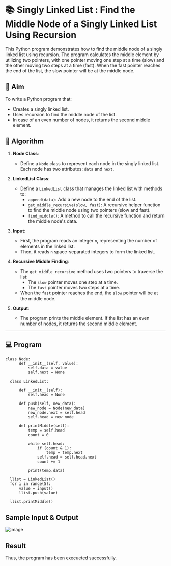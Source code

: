 # 📚 Singly Linked List : Find the Middle Node of a Singly Linked List Using Recursion

This Python program demonstrates how to find the middle node of a singly linked list using recursion. The program calculates the middle element by utilizing two pointers, with one pointer moving one step at a time (slow) and the other moving two steps at a time (fast). When the fast pointer reaches the end of the list, the slow pointer will be at the middle node.

## 🎯 Aim

To write a Python program that:
- Creates a singly linked list.
- Uses recursion to find the middle node of the list.
- In case of an even number of nodes, it returns the second middle element.

## 🧠 Algorithm

1. **Node Class**: 
   - Define a `Node` class to represent each node in the singly linked list. Each node has two attributes: `data` and `next`.
   
2. **LinkedList Class**:
   - Define a `LinkedList` class that manages the linked list with methods to:
     - `append(data)`: Add a new node to the end of the list.
     - `get_middle_recursive(slow, fast)`: A recursive helper function to find the middle node using two pointers (slow and fast).
     - `find_middle()`: A method to call the recursive function and return the middle node's data.

3. **Input**:
   - First, the program reads an integer `n`, representing the number of elements in the linked list.
   - Then, it reads `n` space-separated integers to form the linked list.

4. **Recursive Middle Finding**:
   - The `get_middle_recursive` method uses two pointers to traverse the list:
     - The `slow` pointer moves one step at a time.
     - The `fast` pointer moves two steps at a time.
   - When the `fast` pointer reaches the end, the `slow` pointer will be at the middle node.

5. **Output**:
   - The program prints the middle element. If the list has an even number of nodes, it returns the second middle element.

---

## 💻 Program
```
class Node:
      def __init__(self, value):
          self.data = value
          self.next = None
        
  class LinkedList:
    
      def __init__(self):
          self.head = None
    
      def push(self, new_data):
          new_node = Node(new_data)
          new_node.next = self.head
          self.head = new_node
            
      def printMiddle(self):
          temp = self.head 
          count = 0
            
          while self.head:
              if (count & 1): 
                  temp = temp.next
              self.head = self.head.next
              count += 1 
            
          print(temp.data)     
            
  llist = LinkedList() 
  for i in range(5):
      value = input()
      llist.push(value)
  
  llist.printMiddle()
```

## Sample Input & Output
![image](https://github.com/user-attachments/assets/95e4dbdd-9eca-4e7d-9ffc-c67b909881b1)

## Result
Thus, the program has been execueted successfully.

